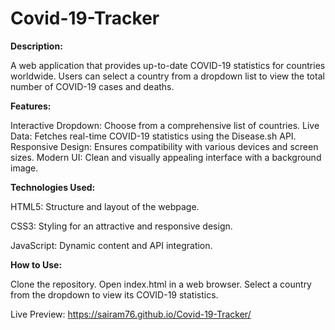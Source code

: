 # Covid-19-Tracker

**Description:**

A web application that provides up-to-date COVID-19 statistics for countries worldwide. Users can select a country from a dropdown list to view the total number of COVID-19 cases and deaths.

**Features:**

Interactive Dropdown: Choose from a comprehensive list of countries.
Live Data: Fetches real-time COVID-19 statistics using the Disease.sh API.
Responsive Design: Ensures compatibility with various devices and screen sizes.
Modern UI: Clean and visually appealing interface with a background image.

**Technologies Used:**

HTML5: Structure and layout of the webpage.

CSS3: Styling for an attractive and responsive design.

JavaScript: Dynamic content and API integration.

**How to Use:**

Clone the repository.
Open index.html in a web browser.
Select a country from the dropdown to view its COVID-19 statistics.

Live Preview: https://sairam76.github.io/Covid-19-Tracker/
